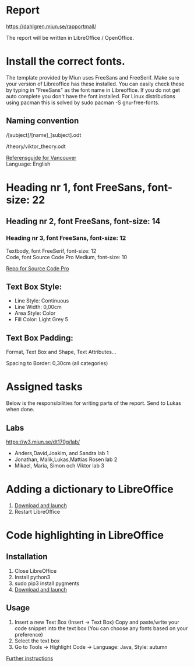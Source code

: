 # Report
https://dahlgren.miun.se/rapportmall/

The report will be written in LibreOffice / OpenOffice.
# Install the correct fonts.
The template provided by Miun uses FreeSans and FreeSerif. Make sure your version of Libreoffice has these installed. 
You can easily check these by typing in "FreeSans" as the font name in Libreoffice. If you do not get auto complete you don't have the font installed.
For Linux distributions using pacman this is solved by sudo pacman -S gnu-free-fonts.

## Naming convention
/[subject]/[name]_[subject].odt

/theory/viktor_theory.odt

[Referensguide for Vancouver](https://tools.kib.ki.se/referensguide/vancouver-en/)  
Language: English  
# Heading nr 1, font FreeSans,  font-size: 22
## Heading nr 2, font FreeSans,  font-size: 14
### Heading nr 3, font FreeSans,  font-size: 12
Textbody,     font FreeSerif, font-size: 12  
Code,    font Source Code Pro Medium, font-size: 10

[Repo for Source Code Pro](https://github.com/adobe-fonts/source-code-pro)

## Text Box Style:
* Line Style: Continuous
* Line Width: 0,00cm
* Area Style: Color
* Fill Color: Light Grey 5

## Text Box Padding:
Format, Text Box and Shape, Text Attributes...

Spacing to Border:   0,30cm (all categories)

# Assigned tasks
Below is the responsibilities for writing parts of the report.
Send to Lukas when done.

## Labs
https://w3.miun.se/dt170g/lab/  

* Anders,David,Joakim, and Sandra lab 1
* Jonathan, Malik,Lukas,Mattias Rosen lab 2
* Mikael, Maria, Simon och Viktor lab 3

# Adding a dictionary to LibreOffice
1. [Download and launch](https://extensions.libreoffice.org/extensions/english-dictionaries/2020-02.01/@@download/file/dict-en-20200201.oxt) 
3. Restart LibreOffice

# Code highlighting in LibreOffice

## Installation
1. Close LibreOffice
2. Install python3
3. sudo pip3 install pygments
4. [Download and launch](https://extensions.libreoffice.org/extensions/code-highlighter/1.6/@@download/file/codehighlighter.oxt)

## Usage
1. Insert a new Text Box (Insert -> Text Box) 
   Copy and paste/write your code snippet into the text box (You can choose any fonts based on your preference)
2. Select the text box
3. Go to Tools -> Highlight Code -> Language: Java, Style: autumn


[Further instructions](https://extensions.libreoffice.org/extensions/code-highlighter)


